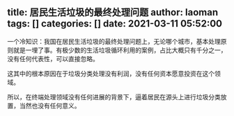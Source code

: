title: 居民生活垃圾的最终处理问题
author: laoman
tags: []
categories: []
date: 2021-03-11 05:52:00
---
一个冷知识：我国在居民生活垃圾的最终处理问题上，无论哪个城市，基本处理原则就是一埋了事。有极少数的生活垃圾循环利用的案例，占比大概只有千分之一，没有任何代表性，可以直接忽略。

这其中的根本原因在于垃圾分类处理没有利润，没有任何资本愿意投资在这个领域。

所以，在终端处理领域没有任何进展的背景下，逼着居民在源头上进行垃圾分类放置，当然也没有任何意义。
